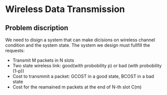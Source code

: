 # Wireless Data Transmission
## Problem discription
We need to disign a system that can make dicisions on wireless channel condition and the system state. The system we design must fullfill the requests:

- Transmit M packets in N slots
- Two state wireless link: good(with probobility p) or bad (with probobility (1-p))
- Cost to transmmit a packet: GCOST in a good state, BCOST in a bad state
- Cost for the reamained m packets at the end of N-th slot C(m)
